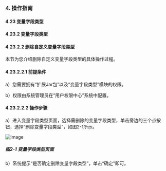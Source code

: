 ### 4. 操作指南

#### 4.23 变量字段类型

#### 4.23.2 变量字段类型

#### 4.23.2.2 删除自定义变量字段类型

本节为您介绍删除自定义变量字段类型的具体操作过程。

#### 4.23.2.2.1 前提条件

a）您需要拥有“扩展Jar包”以及“变量字段类型”模块的权限。

b）权限由系统管理员在“用户权限中心”系统中配置。

#### 4.23.2.2.2 操作步骤

a）进入变量字段类型页面，选择需删除的变量字段类型，单击旁边的三个点按钮，选择“删除变量字段类型”，如图2-1所示。

![image](https://user-images.githubusercontent.com/79617492/200268822-3aa4fc3d-ac1e-4978-adf7-c21c721ace50.png)

##### 图2-1 变量字段类型页面

b）系统提示“是否确定删除变量字段类型”，单击“确定”即可。
